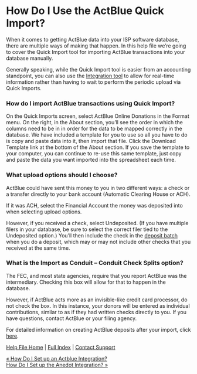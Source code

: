  How Do I Use the ActBlue Quick Import?
==========

When it comes to getting ActBlue data into your ISP software database, there are multiple ways of making that happen. In this help file we’re going to cover the Quick Import tool for importing ActBlue transactions into your database manually.

Generally speaking, while the Quick Import tool is easier from an accounting standpoint, you can also use the [Integration tool](https://ispolitical.com/how-do-i-set-up-an-actblue-integration/) to allow for real-time information rather than having to wait to perform the periodic upload via Quick Imports.

### How do I import ActBlue transactions using Quick Import? ###

On the Quick Imports screen, select ActBlue Online Donations in the Format menu. On the right, in the About section, you’ll see the order in which the columns need to be in in order for the data to be mapped correctly in the database. We have included a template for you to use so all you have to do is copy and paste data into it, then import that file. Click the Download Template link at the bottom of the About section. If you save the template to your computer, you can continue to re-use this same template, just copy and paste the data you want imported into the spreadsheet each time.

### What upload options should I choose? ###

ActBlue could have sent this money to you in two different ways: a check or a transfer directly to your bank account (Automatic Clearing House or ACH).

If it was ACH, select the Financial Account the money was deposited into when selecting upload options.

However, if you received a check, select Undeposited. (If you have multiple filers in your database, be sure to select the correct filer tied to the Undeposited option.) You’ll then include the check in the [deposit batch](https://ispolitical.com/how-do-i-create-actblue-conduit-transaction-deposit-after-an-import/) when you do a deposit, which may or may not include other checks that you received at the same time.

### What is the Import as Conduit – Conduit Check Splits option? ###

The FEC, and most state agencies, require that you report ActBlue was the intermediary. Checking this box will allow for that to happen in the database.

However, if ActBlue acts more as an invisible-like credit card processor, do not check the box. In this instance, your donors will be entered as individual contributions, similar to as if they had written checks directly to you. If you have questions, contact ActBlue or your filing agency.

For detailed information on creating ActBlue deposits after your import, click [here](https://ispolitical.com/how-do-i-create-actblue-conduit-transaction-deposit-after-an-import/).

[Help File Home](/help/) | [Full Index](/Help-File-Directory/) | [Contact Support](mailto:support@ISPolitical.com)

[« How Do I Set up an Actblue Integration?](/How-Do-I-Set-Up-an-ActBlue-Integration)  
[How Do I Set up the Anedot Integration? »](/How-Do-I-Set-Up-the-Anedot-Integration)